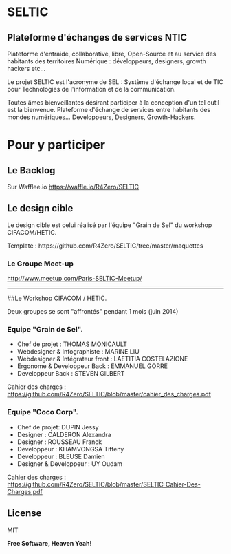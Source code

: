 # SELTIC
## Plateforme d'échanges de services NTIC

Plateforme d'entraide, collaborative, libre, Open-Source et au service des habitants des territoires Numérique : développeurs, designers, growth hackers etc... 

Le projet SELTIC est l'acronyme de SEL : Système d'échange local et de TIC pour Technologies de l'information et de la communication.

Toutes âmes bienveillantes désirant participer à la conception d'un tel outil est la bienvenue.
Plateforme d'échange de services entre habitants des mondes numériques... Developpeurs, Designers, Growth-Hackers.

# Pour y participer
## Le Backlog

Sur Wafflee.io https://waffle.io/R4Zero/SELTIC

## Le design cible
Le design cible est celui réalisé par l'équipe "Grain de Sel" du workshop CIFACOM/HETIC.
<p>Template : https://github.com/R4Zero/SELTIC/tree/master/maquettes</p>

### Le Groupe Meet-up
http://www.meetup.com/Paris-SELTIC-Meetup/

----------------------------------------------------------

##Le Workshop CIFACOM / HETIC.

Deux groupes se sont "affrontés" pendant 1 mois (juin 2014)

### Equipe "Grain de Sel".
* Chef de projet : THOMAS MONICAULT
* Webdesigner & Infographiste : MARINE LIU
* Webdesigner & Intégrateur front : LAETITIA COSTELAZIONE
* Ergonome & Developpeur Back : EMMANUEL GORRE
* Developpeur Back : STEVEN GILBERT

Cahier des charges : https://github.com/R4Zero/SELTIC/blob/master/cahier_des_charges.pdf

### Equipe "Coco Corp".
* Chef de projet: DUPIN Jessy
* Designer : CALDERON Alexandra
* Designer : ROUSSEAU Franck
* Developpeur : KHAMVONGSA Tiffeny
* Developpeur : BLEUSE Damien
* Designer & Developpeur : UY Oudam

Cahier des charges : https://github.com/R4Zero/SELTIC/blob/master/SELTIC_Cahier-Des-Charges.pdf

License
----

MIT

**Free Software, Heaven Yeah!**
